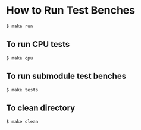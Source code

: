 # How to Run Test Benches

```shell
$ make run
```

## To run CPU tests

```shell
$ make cpu
```

## To run submodule test benches

```shell
$ make tests
```

## To clean directory

```shell
$ make clean
```
